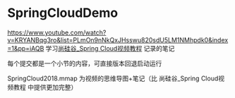 # SpringCloudDemo
https://www.youtube.com/watch?v=KRYANBqg3ro&list=PLmOn9nNkQxJHsswu820sdU5LM1NMhpdk0&index=1&pp=iAQB
学习[尚硅谷_Spring Cloud视频教程](http://www.atguigu.com/download_detail.shtml?v=39) 记录的笔记

每个提交都是一个小节的内容，可直接版本回退启动运行

SpringCloud2018.mmap 为视频的思维导图+笔记（比 尚硅谷_Spring Cloud视频教程 中提供更加完整）
